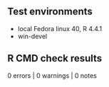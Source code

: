 ## Test environments
* local Fedora linux 40, R 4.4.1
* win-devel

## R CMD check results

0 errors | 0 warnings | 0 notes
